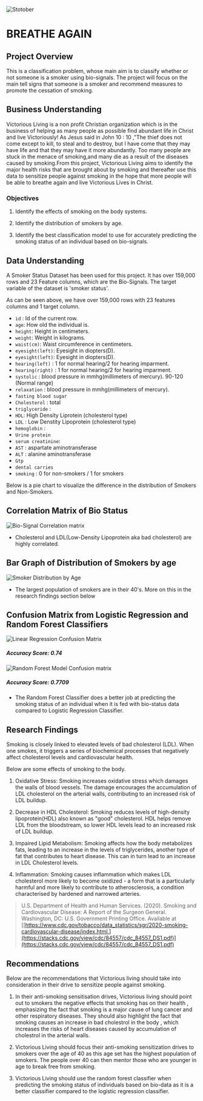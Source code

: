 ![Stotober](https://encrypted-tbn0.gstatic.com/images?q=tbn:ANd9GcRt7m3E67ogwWOfRoEU9EtJsnZ80bWI0j2FPQ&s)

# BREATHE AGAIN

## Project Overview
This is a classification problem, whose main aim is to classify whether or not someone is a smoker using bio-signals. The project will focus on the main tell signs that someone is a smoker and recommend measures to promote the cessation of smoking.


## Business Understanding 

Victorious Living is a non profit Christian organization which is in the business of helping as many people as possible find abundant life in Christ and live Victoriously! As Jesus said in John 10 : 10 ,"The thief does not come except to kill, to steal and to destroy, but I have come that they may have life and that they may have it more abundantly. Too many people are stuck in the menace of smoking,and many die as a result of the diseases caused by smoking.From this project, Victorious Living aims to identify the major health risks that are brought about by smoking and thereafter use this data to sensitize people against smoking in the hope that more people will be able to breathe again and live Victorious Lives in Christ.


### Objectives
1. Identify the effects of smoking on the body systems.  

2. Identify the distribution of smokers by age.

3. Identify the best classification model to use for accurately predicting the smoking status of an individual based on bio-signals.

## Data Understanding

A Smoker Status Dataset has been used for this project. It has over 159,000 rows and 23 Feature columns, which are the Bio-Signals. The target variable of the dataset is 'smoker status'.

As can be seen above, we have over 159,000 rows with 23 features columns and 1 target column. 
- `id` : Id of the current row.
- `age`: How old the individual is.
- `height`: Height in centimeters.
- `weight`: Weight in kilograms.
- `waist(cm)`: Waist circumference in centimeters.
- `eyesight(left)`: Eyesight in diopters(D).
- `eyesight(left)`: Eyesight in diopters(D).
- `hearing(left)` : 1 for normal hearing/2 for hearing imparment.
- `hearing(right)` : 1 for normal hearing/2 for hearing imparment.
- `systolic` : blood pressure in mmhg(millimeters of mercury). 90-120 (Normal range)
- `relaxation` : blood pressure in mmhg(millimeters of mercury).
- `fasting blood sugar` 
- `Cholesterol` : total
- `triglyceride` : 
- `HDL`: High Density Liprotein (cholesterol type)
- `LDL` : Low Denstity Lipoprotein (cholesterol type)
- `hemoglobin` :
- `Urine protein` 
- `serum creatinine`:
- `AST` : aspartate aminotransferase
- `ALT` : alanine aminotransferase
- `Gtp` 
- `dental carries` 
- `smoking` : 0 for non-smokers / 1 for smokers

Below is a pie chart to visualize the difference in the distribution of Smokers and Non-Smokers.


## Correlation Matrix of Bio Status

![Bio-Signal Correlation matrix](Bio-status_correlation_matrix.png)

- Cholesterol and LDL(Low-Density Lipoprotein aka bad cholesterol) are highly correlated.

## Bar Graph of Distribution of Smokers by age

![Smoker Distribution by Age](number_of_smokers_by_age.png)

- The largest population of smokers are in their 40's.
  More on this in the research findings section below


## Confusion Matrix from Logistic Regression and Random Forest Classifiers


![Linear Regression Confusion Matrix](Linear_Regression_Confusion_Matrix.png)

##### Accuracy Score: 0.74

![Random Forest Model Confusion matrix](Random_Forest_Model_Confusion_Matrix.png)

##### Accuracy Score: 0.7709

- The Random Forest Classifier does a better job at predicting the smoking status of an individual when it is fed with bio-status data compared to Logistic Regression Classifier.

## Research Findings

  Smoking is closely linked to elevated levels of bad cholesterol (LDL). When one smokes, it triggers a series of biochemical processes that negatively affect cholesterol levels and cardiovascular health.

 Below are some effects of smoking to the body. 
 1. Oxidative Stress: Smoking increases oxidative stress which damages the walls of blood vessels. The damage encourages the accumulation of LDL cholesterol on the arterial walls, contributing to an increased risk of
 LDL buildup. 

 2. Decrease in HDL Cholesterol: Smoking reduces levels of high-density lipoprotein(HDL) also known as "good" cholesterol. HDL helps remove LDL from the bloodstream, so lower  HDL levels lead to an increased risk of LDL buildup. 

 3. Impaired Lipid Metabolism: Smoking affects how the body metabolizes fats, leading to an increase in the levels of triglycerides, another type of fat that contributes to heart disease. This can in turn lead to an increase in LDL Cholesterol levels.

 4. Inflammation: Smoking causes inflammation which makes LDL cholesterol more likely to become oxidized - a form that is a particularly harmful and more likely to contribute to atherosclerosis, a condition characterised by hardened and narrowed arteries. 


 > U.S. Department of Health and Human Services. (2020). Smoking and Cardiovascular Disease: A Report of the Surgeon General. Washington, DC: U.S. Government Printing Office. Available at [[https://www.cdc.gov/tobacco/data_statistics/sgr/2020-smoking-cardiovascular-disease/index.html.](https://stacks.cdc.gov/view/cdc/84557/cdc_84557_DS1.pdf)](https://stacks.cdc.gov/view/cdc/84557/cdc_84557_DS1.pdf)

 ## Recommendations 

 Below are the recommendations that Victorious living should take into consideration in their drive to sensitize people against smoking. 
1. In their anti-smoking sensitisation drives, Victorious living should point out to smokers the negative effects that smoking has on their health , emphasizing the 
fact that smoking is a major cause of lung cancer and other respiratory diseases. They should also highlight the fact that smoking causes an increase in bad cholestrol in the body , which increases the risks of heart diseases caused by accumulation of cholestrol in the arterial walls. 

2. Victorious Living should focus their anti-smoking sensitization drives to smokers over the age of 40 as this age set has the highest population of smokers. The people 
over 40 can then mentor those who are younger in age to break free from smoking. 

3. Victorious Living should use the random forest classifier when predicting the smoking status of individuals based on bio-data as it is a better classifier compared to 
   the logistic regression classifier.

